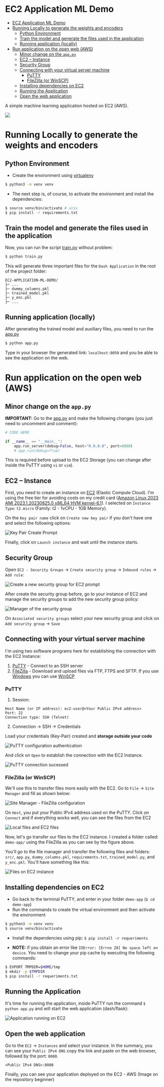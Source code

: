 # EC2 Application ML Demo

- [EC2 Application ML Demo](#ec2-application-ml-demo)
- [Running Locally to generate the weights and encoders](#running-locally-to-generate-the-weights-and-encoders)
  - [Python Environment](#python-environment)
  - [Train the model and generate the files used in the application](#train-the-model-and-generate-the-files-used-in-the-application)
  - [Running application (locally)](#running-application-locally)
- [Run application on the open web (AWS)](#run-application-on-the-open-web-aws)
  - [Minor change on the `app.py`](#minor-change-on-the-apppy)
  - [EC2 – Instance](#ec2--instance)
  - [Security Group](#security-group)
  - [Connecting with your virtual server machine](#connecting-with-your-virtual-server-machine)
    - [PuTTY](#putty)
    - [FileZilla (or WinSCP)](#filezilla-or-winscp)
  - [Installing dependencies on EC2](#installing-dependencies-on-ec2)
  - [Running the Application](#running-the-application)
  - [Open the web application](#open-the-web-application)


A simple machine learning application hosted on EC2 (AWS).

![](src/imgs/final-result-app-on-EC2.png)

# Running Locally to generate the weights and encoders

## Python Environment

- Create the environment using [virtualenv](https://docs.python.org/3/library/venv.html)

```bash
$ python3 -m venv venv
```
- The next step is, of course, to activate the environment and install the dependencies:

```bash
$ source venv/bin/activate # unix
$ pip install -r requirements.txt
```

## Train the model and generate the files used in the application

Now, you can run the script [train.py](train.py) without problem:

```bash
$ python train.py
```

This will generate three important files for the `Dash Application` in the root of the project folder:

```
EC2-APPLICATION-ML-DEMO/
├─ ...
├─ dummy_columns.pkl
├─ trained_model.pkl
├─ y_enc.pkl
├─ ...
```

## Running application (locally)

After generating the trained model and auxiliary files, you need to run the [app.py](app.py)

```bash
$ python app.py
```

Type in your browser the generated link: `localhost:8050` and you be able to see the application on the web.

# Run application on the open web (AWS)

## Minor change on the `app.py`

**IMPORTANT:** Go to the [app.py](app.py) and make the following changes (you just need to uncomment and comment):

```python
# CODE HERE

if __name__ == "__main__":
    app.run_server(debug=False, host="0.0.0.0", port=8080)
    # app.run(debug=True)
```

This is required before upload to the EC2 Storage (you can change after inside the PuTTY using `vi` or `vim`).

## EC2 – Instance

First, you need to create an instance on [EC2](https://aws.amazon.com/pt/ec2/) (Elastic Compute Cloud). I'm using the free tier for avoiding costs on my credit card ([Amazon Linux 2023 AMI 2023.1.20230825.0 x86_64 HVM kernel-6.1](https://docs.aws.amazon.com/pt_br/linux/al2022/release-notes/relnotes-2023.1.20230825.html)). I selected on `Instance Type`: `t2.micro` (Family: t2 - 1vCPU - 1GB Memory).

On the `Key pair name` click on `Create new key pair` if you don't have one and select the following options:

![Key Pair Create Prompt](src/imgs/create-key-pair-prompt.png)

Finally, click on `Launch instance` and wait until the instance starts.

## Security Group

Open `EC2 - Security Groups` &rarr; `Create security group` &rarr; `Inbound rules` &rarr; `Add rule`:

![Create a new security group for EC2 prompt](src/imgs/create-security-group.png)

After create the security group before, go to your instance of EC2 and manage the security groups to add the new security group policy:

![Manager of the security group](src/imgs/ec2-manager-security-group.png)

On `Associated security groups` select your new security group and click on `Add security group` &rarr; `Save`

## Connecting with your virtual server machine

I'm using two software programs here for establishing the connection with the EC2 Instance:

1. [PuTTY](https://www.putty.org/) - Connect to an SSH server
2. [FileZilla](https://filezilla-project.org/) - Download and upload files via FTP, FTPS and SFTP. If you use [Windows](https://www.microsoft.com/en-us/windows) you can use [WinSCP](https://winscp.net/eng/download.php)

### PuTTY

1. Session:

```
Host Name (or IP address): ec2-user@<Your Public IPv4 address>
Port: 22
Connection type: SSH (Telnet)
```

2. Connection &rarr; SSH &rarr; Credentials

Load your credentials (Key-Pair) created and **storage outside your code**

![PuTTY configuration authentication](src/imgs/putty-configuration-ssh.png)

And click on `Open` to establish the connection with the EC2 Instance.

![PuTTY connection sucessed](src/imgs/putty-connection.png)

### FileZilla (or WinSCP)

We'll use this to transfer files more easily with the EC2. Go to `File` &rarr; `Site Manager` and fill as shown below:

![Site Manager - FileZilla configuration](src/imgs/filezilla-site-manager.png)

On `Host`, you put your Public IPv4 address used on the PuTTY. Click on `Connect` and if everything works well, you can see the files from the EC2

![Local files and EC2 files](src/imgs/sucessuful-connection-filezilla.png)

Now, let's go transfer our files to the EC2 instance. I created a folder called: `demo-app/` using the FileZilla as you can see by the figure above.

You'll go to the file manager and transfer the following files and folders: `src/`, `app.py`, `dummy_columns.pkl`, `requirements.txt`, `trained_model.py`, and `y_enc.pkl`. You'll have something like this:

![Files on EC2 instance](src/imgs/demo-app-folder-ec2.png)

## Installing dependencies on EC2

- Go back to the terminal PuTTY, and enter in your folder `demo-app` (`$ cd demo-app`)
- Run the commands to create the virtual environment and then activate the environment

```bash
$ python3 -m venv venv
$ source venv/bin/activate
```

- Install the dependencies using pip: `$ pip install -r requeriments`

- **NOTE:** if you obtain an error like `IOError: [Errno 28] No space left on device`. You need to change your pip cache by executing the following commands:

```bash
$ EXPORT TMPDIR=$HOME/tmp
$ mkdir -p $TMPDIR
$ pip install -r requeriments.txt
```

## Running the Application

It's time for running the application, inside PuTTY run the command `$ python app.py` and will start the web application (dash/flask):

![Application running on EC2](src/imgs/running-application-on-ec2.png)

## Open the web application

Go to the `EC2` &rarr; `Instances` and select your instance. In the summary, you can see your `Public IPv4 DNS` copy the link and paste on the web browser, followed by the port: `8080`.

```
<Public IPv4 DNS>:8080
```

Finally, you can see your application deployed on the EC2 - AWS (Image on the repository beginner)